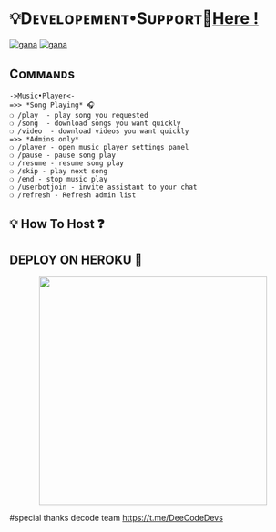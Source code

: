 

#  💡Dᴇᴠᴇʟᴏᴩᴇᴍᴇɴᴛ•Sᴜᴩᴩᴏʀᴛ👥[Here !](https://t.me/gana_Support)

[![gana](https://img.shields.io/badge/gana%20-Support%20-pink)](https://t.me/gana_Support)
[![gana](https://img.shields.io/badge/gana%20-Updates%20-pink)](https://t.me/gana_updates)


## Cᴏᴍᴍᴀɴᴅs
```
->Music•Player<-
=>> *Song Playing* 🎧 
❍ /play  - play song you requested
❍ /song  - download songs you want quickly
❍ /video  - download videos you want quickly
=>> *Admins only*
❍ /player - open music player settings panel
❍ /pause - pause song play
❍ /resume - resume song play
❍ /skip - play next song
❍ /end - stop music play
❍ /userbotjoin - invite assistant to your chat
❍ /refresh - Refresh admin list

```


## 💡 How To Host ❓️


## DEPLOY ON HEROKU 🚀



<p align="center"><a href="https://heroku.com/deploy?template=https://github.com/kishannn07/vc-music"><img src="https://img.shields.io/badge/GANA-HEROKU-blue?style=plastic&logo=heroku&logoColor=yellow"width="400"heigh="8000" /></a></p>

#special thanks decode team
https://t.me/DeeCodeDevs
